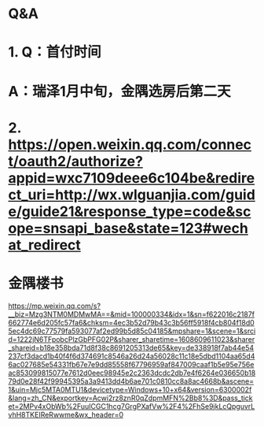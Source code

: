 # Q&A
# 1. Q：首付时间
#    A：瑞泽1月中旬，金隅选房后第二天
# 2. https://open.weixin.qq.com/connect/oauth2/authorize?appid=wxc7109deee6c104be&redirect_uri=http://wx.wlguanjia.com/guide/guide21&response_type=code&scope=snsapi_base&state=123#wechat_redirect

# 金隅楼书
https://mp.weixin.qq.com/s?__biz=Mzg3NTM0MDMwMA==&mid=100000334&idx=1&sn=f622016c2187f662774e6d205fc57fa6&chksm=4ec3b52d79b43c3b56ff5918f4cb804f18d05ec4dc69c77579fa593077af2ed99b5d85c04185&mpshare=1&scene=1&srcid=1222jN6TFpobcPlzGbPFG02P&sharer_sharetime=1608609611023&sharer_shareid=b18e358bda71d8f38c8691205313de65&key=de338918f7ab44e54237cf3dacd1b40f4f6d374691c8546a26d24a56028c11c18e5dbd1104aa65d46ac027685e54331fb67e7e9dd85558f67796959af847009caaf1b5e95e756eac853099815077e7612d0eec98945e2c2363dcdc2db7e4f6264e036650b1879d0e28f42f99945395a3a9413dd4b6ae701c0810cc8a8ac4668b&ascene=1&uin=Mjc5MTA0MTU1&devicetype=Windows+10+x64&version=6300002f&lang=zh_CN&exportkey=Acwi2rz8znR0qZdpmMFN%2Bb8%3D&pass_ticket=2MPv4xObWb%2FuuICGC1hcg7GrgPXafVw%2F4%2FhSe9jkLcQpguvrLvhH8TKEIReRwwme&wx_header=0
